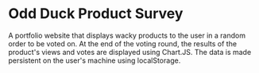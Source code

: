 # Odd Duck Product Survey
A portfolio website that displays wacky products to the user in a random order to be voted on. At the end of the voting round, the results of the product's views and votes are displayed using Chart.JS. The data is made persistent on the user's machine using localStorage.
